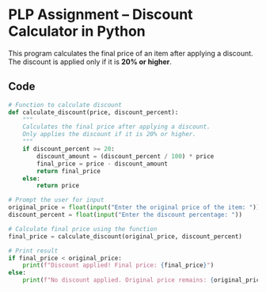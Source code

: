 # PLP Assignment – Discount Calculator in Python

This program calculates the final price of an item after applying a discount.  
The discount is applied only if it is **20% or higher**.

## Code

```python
# Function to calculate discount
def calculate_discount(price, discount_percent):
    """
    Calculates the final price after applying a discount.
    Only applies the discount if it is 20% or higher.
    """
    if discount_percent >= 20:
        discount_amount = (discount_percent / 100) * price
        final_price = price - discount_amount
        return final_price
    else:
        return price

# Prompt the user for input
original_price = float(input("Enter the original price of the item: "))
discount_percent = float(input("Enter the discount percentage: "))

# Calculate final price using the function
final_price = calculate_discount(original_price, discount_percent)

# Print result
if final_price < original_price:
    print(f"Discount applied! Final price: {final_price}")
else:
    print(f"No discount applied. Original price remains: {original_price}")
